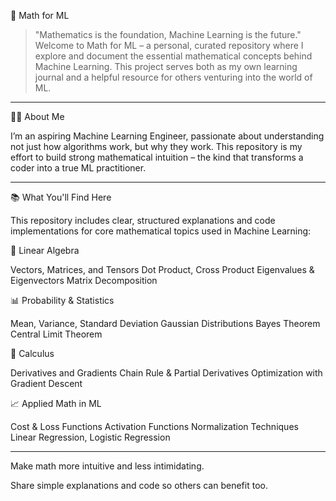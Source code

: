 📐 Math for ML

> "Mathematics is the foundation, Machine Learning is the future."
Welcome to Math for ML – a personal, curated repository where I explore and document the essential mathematical concepts behind Machine Learning. This project serves both as my own learning journal and a helpful resource for others venturing into the world of ML.

---

🙋‍♂ About Me

I’m an aspiring Machine Learning Engineer, passionate about understanding not just how algorithms work, but why they work. This repository is my effort to build strong mathematical intuition – the kind that transforms a coder into a true ML practitioner.

---

📚 What You'll Find Here

This repository includes clear, structured explanations and code implementations for core mathematical topics used in Machine Learning:

🧮 Linear Algebra

Vectors, Matrices, and Tensors
Dot Product, Cross Product
Eigenvalues & Eigenvectors
Matrix Decomposition


📊 Probability & Statistics

Mean, Variance, Standard Deviation
Gaussian Distributions
Bayes Theorem
Central Limit Theorem


🔢 Calculus

Derivatives and Gradients
Chain Rule & Partial Derivatives
Optimization with Gradient Descent


📈 Applied Math in ML

Cost & Loss Functions
Activation Functions
Normalization Techniques
Linear Regression, Logistic Regression



---

Make math more intuitive and less intimidating.

Share simple explanations and code so others can benefit too.
